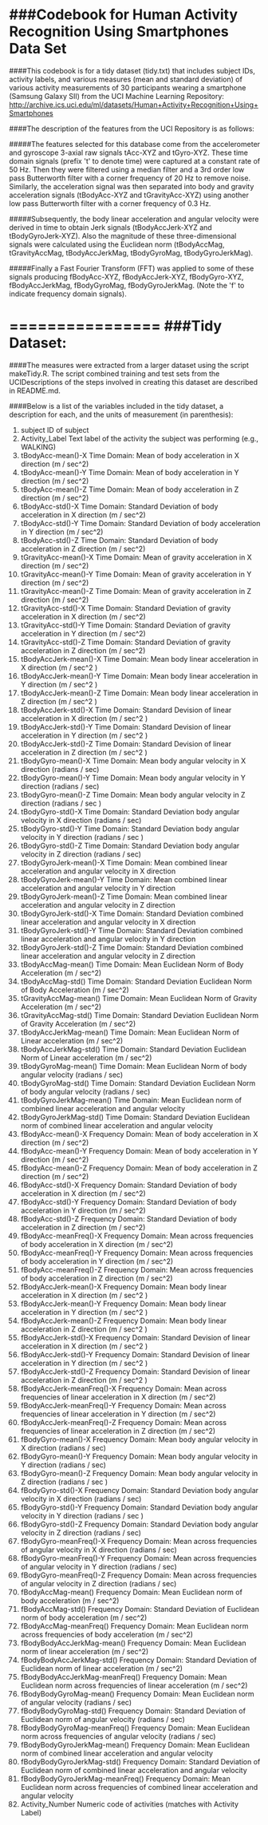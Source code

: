 ###Codebook for Human Activity Recognition Using Smartphones Data Set 
====================================================================

####This codebook is for a tidy dataset (tidy.txt) that includes subject IDs, activity labels, and various measures (mean and standard deviation) of various activity measurements of 30 participants wearing a smartphone (Samsung Galaxy SII) from the UCI Machine Learning Repository: http://archive.ics.uci.edu/ml/datasets/Human+Activity+Recognition+Using+Smartphones  

####The description of the features from the UCI Repository is as follows:

#####The features selected for this database come from the accelerometer and gyroscope 3-axial raw signals tAcc-XYZ and tGyro-XYZ. These time domain signals (prefix 't' to denote time) were captured at a constant rate of 50 Hz. Then they were filtered using a median filter and a 3rd order low pass Butterworth filter with a corner frequency of 20 Hz to remove noise. Similarly, the acceleration signal was then separated into body and gravity acceleration signals (tBodyAcc-XYZ and tGravityAcc-XYZ) using another low pass Butterworth filter with a corner frequency of 0.3 Hz.

#####Subsequently, the body linear acceleration and angular velocity were derived in time to obtain Jerk signals (tBodyAccJerk-XYZ and tBodyGyroJerk-XYZ). Also the magnitude of these three-dimensional signals were calculated using the Euclidean norm (tBodyAccMag, tGravityAccMag, tBodyAccJerkMag, tBodyGyroMag, tBodyGyroJerkMag).

#####Finally a Fast Fourier Transform (FFT) was applied to some of these signals producing fBodyAcc-XYZ, fBodyAccJerk-XYZ, fBodyGyro-XYZ, fBodyAccJerkMag, fBodyGyroMag, fBodyGyroJerkMag. (Note the 'f' to indicate frequency domain signals).

================
###Tidy Dataset:
================
####The measures were extracted from a larger dataset using the script makeTidy.R. The script combined training and test sets from the UCIDescriptions of the steps involved in creating this dataset are described in README.md.

####Below is a list of the variables included in the tidy dataset, a description for each, and the units of measurement (in parenthesis):

1.  subject	ID of subject
2.  Activity_Label	Text label of the activity the subject was performing (e.g., WALKING)
3.  tBodyAcc-mean()-X	Time Domain:  Mean of body acceleration in X direction (m / sec^2)
4.  tBodyAcc-mean()-Y	Time Domain:  Mean of body acceleration in Y direction (m / sec^2)
5.  tBodyAcc-mean()-Z	Time Domain:  Mean of body acceleration in Z direction (m / sec^2)
6.  tBodyAcc-std()-X	Time Domain:  Standard Deviation of body acceleration in X direction (m / sec^2)
7.  tBodyAcc-std()-Y	Time Domain:  Standard Deviation of body acceleration in Y direction (m / sec^2)
8.  tBodyAcc-std()-Z	Time Domain:  Standard Deviation of body acceleration in Z direction (m / sec^2)
9.  tGravityAcc-mean()-X	Time Domain:   Mean of gravity acceleration in X direction (m / sec^2)
10.  tGravityAcc-mean()-Y	Time Domain:   Mean of gravity acceleration in Y direction (m / sec^2)
11.  tGravityAcc-mean()-Z	Time Domain:  Mean of gravity acceleration in Z direction (m / sec^2)
12.  tGravityAcc-std()-X	Time Domain:  Standard Deviation of gravity acceleration in X direction (m / sec^2)
13.  tGravityAcc-std()-Y	Time Domain:  Standard Deviation of gravity acceleration in Y direction (m / sec^2)
14.  tGravityAcc-std()-Z	Time Domain:  Standard Deviation of gravity acceleration in Z direction (m / sec^2)
15.  tBodyAccJerk-mean()-X	Time Domain:  Mean body linear acceleration in X direction (m / sec^2 )
16.  tBodyAccJerk-mean()-Y	Time Domain:  Mean body linear acceleration in Y direction  (m / sec^2 )
17.  tBodyAccJerk-mean()-Z	Time Domain:  Mean body linear acceleration in Z direction  (m / sec^2 )
18.  tBodyAccJerk-std()-X	Time Domain:  Standard Devision of linear acceleration in X direction (m / sec^2 )
19.  tBodyAccJerk-std()-Y	Time Domain:  Standard Devision of linear acceleration in Y direction  (m / sec^2 )
20.  tBodyAccJerk-std()-Z	Time Domain:  Standard Devision of linear acceleration in Z direction  (m / sec^2 )
21.  tBodyGyro-mean()-X	Time Domain:  Mean body angular velocity in X direction (radians / sec)
22.  tBodyGyro-mean()-Y	Time Domain:  Mean body angular velocity in Y direction (radians / sec)
23.  tBodyGyro-mean()-Z	Time Domain:  Mean body angular velocity in Z direction (radians / sec )
24.  tBodyGyro-std()-X	Time Domain:  Standard Deviation body angular velocity in X direction (radians / sec)
25.  tBodyGyro-std()-Y	Time Domain:  Standard Deviation body angular velocity in Y direction (radians / sec )
26.  tBodyGyro-std()-Z	Time Domain:  Standard Deviation body angular velocity in Z direction (radians / sec)
27.  tBodyGyroJerk-mean()-X	Time Domain:  Mean combined linear acceleration and angular velocity in X direction 
28.  tBodyGyroJerk-mean()-Y	Time Domain:  Mean combined linear acceleration and angular velocity in Y direction 
29.  tBodyGyroJerk-mean()-Z	Time Domain:  Mean combined linear acceleration and angular velocity in Z direction 
30.  tBodyGyroJerk-std()-X	Time Domain:  Standard Deviation combined linear acceleration and angular velocity in X direction 
31.  tBodyGyroJerk-std()-Y	Time Domain:  Standard Deviation combined linear acceleration and angular velocity in Y direction 
32.  tBodyGyroJerk-std()-Z	Time Domain:  Standard Deviation combined linear acceleration and angular velocity in Z direction 
33.  tBodyAccMag-mean()	Time Domain:  Mean Euclidean Norm of Body Acceleration (m / sec^2)
34.  tBodyAccMag-std()	Time Domain:  Standard Deviation Euclidean Norm of Body Acceleration (m / sec^2)
35.  tGravityAccMag-mean()	Time Domain:  Mean Euclidean Norm of Gravity Acceleration (m / sec^2)
36.  tGravityAccMag-std()	Time Domain:  Standard Deviation Euclidean Norm of Gravity Acceleration (m / sec^2)
37.  tBodyAccJerkMag-mean()	Time Domain:  Mean Euclidean Norm of Linear acceleration (m / sec^2)
38.  tBodyAccJerkMag-std()	Time Domain:  Standard Deviation Euclidean Norm of Linear acceleration (m / sec^2)
39.  tBodyGyroMag-mean()	Time Domain:  Mean Euclidean Norm of body angular velocity (radians / sec)
40.  tBodyGyroMag-std()	Time Domain:  Standard Deviation Euclidean Norm of body angular velocity (radians / sec)
41.  tBodyGyroJerkMag-mean()	Time Domain:  Mean Euclidean norm of combined linear acceleration and angular velocity
42.  tBodyGyroJerkMag-std()	Time Domain:  Standard Deviation Euclidean norm of combined linear acceleration and angular velocity
43.  fBodyAcc-mean()-X	Frequency Domain:  Mean of body acceleration in X direction (m / sec^2)
44.  fBodyAcc-mean()-Y	Frequency Domain:  Mean of body acceleration in Y direction (m / sec^2)
45.  fBodyAcc-mean()-Z	Frequency Domain:  Mean of body acceleration in Z direction (m / sec^2)
46.  fBodyAcc-std()-X	Frequency Domain:  Standard Deviation of body acceleration in X direction (m / sec^2)
47.  fBodyAcc-std()-Y	Frequency Domain:  Standard Deviation of body acceleration in Y direction (m / sec^2)
48.  fBodyAcc-std()-Z	Frequency Domain:  Standard Deviation of body acceleration in Z direction (m / sec^2)
49.  fBodyAcc-meanFreq()-X	Frequency Domain: Mean across frequencies of body acceleration in X direction (m / sec^2)
50.  fBodyAcc-meanFreq()-Y	Frequency Domain: Mean across frequencies of body acceleration in Y direction (m / sec^2)
51.  fBodyAcc-meanFreq()-Z	Frequency Domain: Mean across frequencies of body acceleration in Z direction (m / sec^2)
52.  fBodyAccJerk-mean()-X	Frequency Domain:  Mean body linear acceleration in X direction (m / sec^2 )
53.  fBodyAccJerk-mean()-Y	Frequency Domain:  Mean body linear acceleration in Y direction  (m / sec^2 )
54.  fBodyAccJerk-mean()-Z	Frequency Domain:  Mean body linear acceleration in Z direction  (m / sec^2 )
55.  fBodyAccJerk-std()-X	Frequency Domain:  Standard Devision of linear acceleration in X direction (m / sec^2 )
56.  fBodyAccJerk-std()-Y	Frequency Domain:  Standard Devision of linear acceleration in Y direction  (m / sec^2 )
57.  fBodyAccJerk-std()-Z	Frequency Domain:  Standard Devision of linear acceleration in Z direction  (m / sec^2 )
58.  fBodyAccJerk-meanFreq()-X	Frequency Domain: Mean across frequencies of linear acceleration in X direction (m / sec^2)
59.  fBodyAccJerk-meanFreq()-Y	Frequency Domain: Mean across frequencies of linear acceleration in Y direction (m / sec^2)
60.  fBodyAccJerk-meanFreq()-Z	Frequency Domain: Mean across frequencies of linear acceleration in Z direction (m / sec^2)
61.  fBodyGyro-mean()-X	Frequency Domain:  Mean body angular velocity in X direction (radians / sec)
62.  fBodyGyro-mean()-Y	Frequency Domain:  Mean body angular velocity in Y direction (radians / sec)
63.  fBodyGyro-mean()-Z	Frequency Domain:  Mean body angular velocity in Z direction (radians / sec )
64.  fBodyGyro-std()-X	Frequency Domain:  Standard Deviation body angular velocity in X direction (radians / sec)
65.  fBodyGyro-std()-Y	Frequency Domain:  Standard Deviation body angular velocity in Y direction (radians / sec )
66.  fBodyGyro-std()-Z	Frequency Domain:  Standard Deviation body angular velocity in Z direction (radians / sec)
67.  fBodyGyro-meanFreq()-X	Frequency Domain: Mean across frequencies of angular velocity in X direction (radians / sec)
68.  fBodyGyro-meanFreq()-Y	Frequency Domain: Mean across frequencies of angular velocity in Y direction (radians / sec)
69.  fBodyGyro-meanFreq()-Z	Frequency Domain: Mean across frequencies of angular velocity in Z direction (radians / sec)
70.  fBodyAccMag-mean()	Frequency Domain: Mean Euclidean norm of body acceleration (m / sec^2)
71.  fBodyAccMag-std()	Frequency Domain: Standard Deviation of Euclidean norm of body acceleration (m / sec^2)
72.  fBodyAccMag-meanFreq()	Frequency Domain: Mean Euclidean norm across frequencies of body acceleration (m / sec^2)
73.  fBodyBodyAccJerkMag-mean()	Frequency Domain: Mean Euclidean norm of linear acceleration (m / sec^2)
74.  fBodyBodyAccJerkMag-std()	Frequency Domain: Standard Deviation of Euclidean norm of linear acceleration (m / sec^2)
75.  fBodyBodyAccJerkMag-meanFreq()	Frequency Domain: Mean Euclidean norm across frequencies of linear acceleration (m / sec^2)
76.  fBodyBodyGyroMag-mean()	Frequency Domain: Mean Euclidean norm of angular velocity (radians / sec)
77.  fBodyBodyGyroMag-std()	Frequency Domain: Standard Deviation of Euclidean norm of angular velocity (radians / sec)
78.  fBodyBodyGyroMag-meanFreq()	Frequency Domain: Mean Euclidean norm across frequencies of angular velocity (radians / sec)
79.  fBodyBodyGyroJerkMag-mean()	Frequency Domain: Mean Euclidean norm of combined linear acceleration and angular velocity
80.  fBodyBodyGyroJerkMag-std()	Frequency Domain: Standard Deviation of Euclidean norm of combined linear acceleration and angular velocity
81.  fBodyBodyGyroJerkMag-meanFreq()	Frequency Domain: Mean Euclidean norm across frequencies of combined linear acceleration and angular velocity
82.  Activity_Number	Numeric code of activities (matches with Activity Label)
